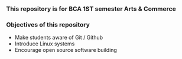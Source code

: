 ### This repository is for BCA 1ST semester Arts & Commerce

### Objectives of this repository
- Make students aware of Git / Github
- Introduce Linux systems 
- Encourage open source software building